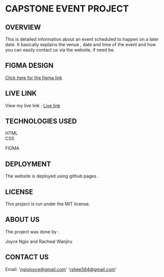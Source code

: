 # CAPSTONE EVENT PROJECT

## OVERVIEW
This is  detailed information about  an event scheduled to happen  on a  later date.
It basically explains the venue , date and time of the event and how you can easily contact us via the website,  if need be.

## FIGMA DESIGN
<a href="https://www.figma.com/file/gdCVLuAtUZgZd6UXInPexH/LoFi--desigm?type=design&node-id=24%3A154&mode=design&t=cvghOmGm8JFAxY4i-1">Click here for the figma link</a>

## LIVE LINK 
View my live link : <a href="https://joymuluki.github.io/wedding_event/index.html">Live link</a>

## TECHNOLOGIES USED 
HTML    
CSS

FIGMA
## DEPLOYMENT
The website is deployed using github pages .
    

## LICENSE 
This project is run under the MIT license.

## ABOUT US 
The project was done by :

Joyce Ngio and Racheal Wanjiru
 
 ## CONTACT US 
 Email: 'ngiojoyce@gmail.com'
       'rshee584@gmail.com'



